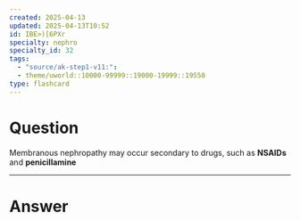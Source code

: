 ```yaml
---
created: 2025-04-13
updated: 2025-04-13T10:52
id: IBE>)[6PXr
specialty: nephro
specialty_id: 32
tags:
  - "source/ak-step1-v11:": 
  - theme/uworld::10000-99999::19000-19999::19550
type: flashcard
---
```


# Question
Membranous nephropathy may occur secondary to drugs, such as **NSAIDs** and **penicillamine**

---

# Answer
